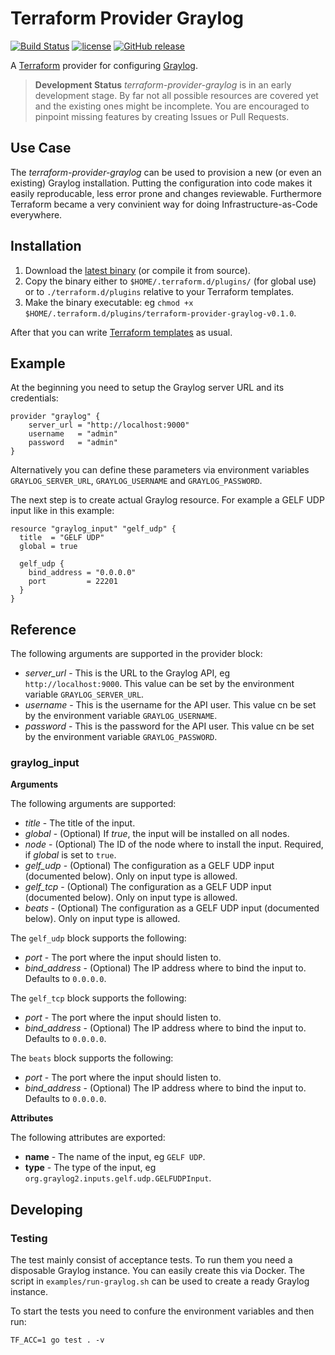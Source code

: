 # Terraform Provider Graylog

[![Build Status](https://travis-ci.org/rebuy-de/terraform-provider-graylog.svg?branch=master)](https://travis-ci.org/rebuy-de/terraform-provider-graylog)
[![license](https://img.shields.io/github/license/rebuy-de/terraform-provider-graylog.svg)]()
[![GitHub release](https://img.shields.io/github/release/rebuy-de/terraform-provider-graylog.svg)]()

A [Terraform](https://www.terraform.io/) provider for configuring
[Graylog](https://www.graylog.org/).

> **Development Status** *terraform-provider-graylog* is in an early
> development stage. By far not all possible resources are covered yet and the
> existing ones might be incomplete. You are encouraged to pinpoint missing
> features by creating Issues or Pull Requests.

## Use Case

The *terraform-provider-graylog* can be used to provision a new (or even an
existing) Graylog installation. Putting the configuration into code makes it
easily reproducable, less error prone and changes reviewable. Furthermore
Terraform became a very convinient way for doing Infrastructure-as-Code
everywhere.

## Installation

1. Download the [latest
   binary](https://github.com/rebuy-de/terraform-provider-graylog/releases) (or
   compile it from source).
2. Copy the binary either to `$HOME/.terraform.d/plugins/` (for global use) or
   to `./terraform.d/plugins` relative to your Terraform templates.
3. Make the binary executable: eg `chmod +x
   $HOME/.terraform.d/plugins/terraform-provider-graylog-v0.1.0`.

After that you can write [Terraform
templates](https://www.terraform.io/intro/index.html) as usual.


## Example

At the beginning you need to setup the Graylog server URL and its credentials:

```hcl
provider "graylog" {
    server_url = "http://localhost:9000"
    username   = "admin"
    password   = "admin"
}
```

Alternatively you can define these parameters via environment variables
`GRAYLOG_SERVER_URL`, `GRAYLOG_USERNAME` and `GRAYLOG_PASSWORD`.

The next step is to create actual Graylog resource. For example a GELF UDP
input like in this example:

```hcl
resource "graylog_input" "gelf_udp" {
  title  = "GELF UDP"
  global = true

  gelf_udp {
    bind_address = "0.0.0.0"
    port         = 22201
  }
}
```

## Reference

The following arguments are supported in the provider block:

* *server_url* - This is the URL to the Graylog API, eg
  `http://localhost:9000`. This value can be set by the environment variable
  `GRAYLOG_SERVER_URL`.
* *username* - This is the username for the API user. This value cn be set by
  the environment variable `GRAYLOG_USERNAME`.
* *password* - This is the password for the API user. This value cn be set by
  the environment variable `GRAYLOG_PASSWORD`.

### graylog_input

**Arguments**

The following arguments are supported:

* *title* - The title of the input.
* *global* - (Optional) If *true*, the input will be installed on all nodes.
* *node* - (Optional) The ID of the node where to install the input. Required,
  if *global* is set to `true`.
* *gelf_udp* - (Optional) The configuration as a GELF UDP input (documented
  below). Only on input type is allowed.
* *gelf_tcp* - (Optional) The configuration as a GELF UDP input (documented
  below). Only on input type is allowed.
* *beats* - (Optional) The configuration as a GELF UDP input (documented
  below). Only on input type is allowed.

The `gelf_udp` block supports the following:

* *port* - The port where the input should listen to.
* *bind_address* - (Optional) The IP address where to bind the input to.
  Defaults to `0.0.0.0`.

The `gelf_tcp` block supports the following:

* *port* - The port where the input should listen to.
* *bind_address* - (Optional) The IP address where to bind the input to.
  Defaults to `0.0.0.0`.

The `beats` block supports the following:

* *port* - The port where the input should listen to.
* *bind_address* - (Optional) The IP address where to bind the input to.
  Defaults to `0.0.0.0`.

**Attributes**

The following attributes are exported:

* **name** - The name of the input, eg `GELF UDP`.
* **type** - The type of the input, eg `org.graylog2.inputs.gelf.udp.GELFUDPInput`.

## Developing

### Testing

The test mainly consist of acceptance tests. To run them you need a disposable
Graylog instance. You can easily create this via Docker. The script in `examples/run-graylog.sh` can be used to create a ready Graylog instance.

To start the tests you need to confure the environment variables and then run:

```
TF_ACC=1 go test . -v
```
